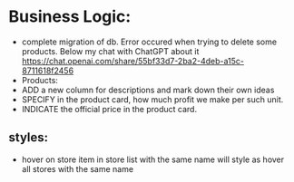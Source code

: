 # Business Logic:
- complete migration of db. Error occured when trying to delete some products. Below my chat with ChatGPT about it
https://chat.openai.com/share/55bf33d7-2ba2-4deb-a15c-8711618f2456
- Products:
- ADD a new column for descriptions and mark down their own ideas
- SPECIFY in the product card, how much profit we make per such unit.
- INDICATE the official price in the product card.

## styles:
- hover on store item in store list with the same name will style as hover all stores with the same name 
